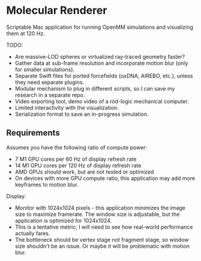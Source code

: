 # Molecular Renderer

Scriptable Mac application for running OpenMM simulations and visualizing them at 120 Hz.

TODO:
- Are massive-LOD spheres or virtualized ray-traced geometry faster?
- Gather data at sub-frame resolution and incorporate motion blur (only for smaller simulations).
- Separate Swift files for ported forcefields (oxDNA, AIREBO, etc.), unless they need separate plugins.
- Modular mechanism to plug in different scripts, so I can save my research in a separate repo.
- Video exporting tool, demo video of a rod-logic mechanical computer.
- Limited interactivity with the visualization.
- Serialization format to save an in-progress simulation.

## Requirements

Assumes you have the following ratio of compute power:
- 7 M1 GPU cores per 60 Hz of display refresh rate
- 14 M1 GPU cores per 120 Hz of display refresh rate
- AMD GPUs should work, but are not tested or optimized
- On devices with more GPU compute ratio, this application may add more keyframes to motion blur.

Display:
- Monitor with 1024x1024 pixels - this application minimizes the image size to maximize framerate. The window size is adjustable, but the application is optimized for 1024x1024.
- This is a tentative metric; I will need to see how real-world performance actually fares.
- The bottleneck should be vertex stage not fragment stage, so window size shouldn't be an issue. Or maybe it will be problematic with motion blur.

